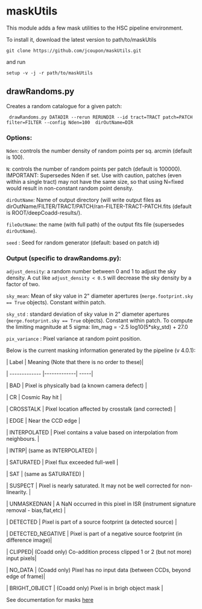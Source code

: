 # maskUtils

This module adds a few mask utilities to the HSC pipeline environment.

To install it, download the latest version to path/to/maskUtils
```
git clone https://github.com/jcoupon/maskUtils.git
```
and run
```
setup -v -j -r path/to/maskUtils
```

## drawRandoms.py

Creates a random catalogue for a given patch:
```
 drawRandoms.py DATADIR --rerun RERUNDIR --id tract=TRACT patch=PATCH filter=FILTER --config Nden=100  dirOutName=DIR  
```

### Options:

`Nden`: controls the number density of random points per sq. arcmin  (default is 100).

`N`: controls the number of random points per patch (default is 100000). IMPORTANT: Supersedes Nden if set. Use with caution, patches (even within a single tract) may not have the same size, so that using N=fixed would result in non-constant random point density.

`dirOutName`: Name of output directory (will write output files as dirOutName/FILTER/TRACT/PATCH/ran-FILTER-TRACT-PATCH.fits (default is ROOT/deepCoadd-results/).

`fileOutName`: the name (with full path) of the output fits file (supersedes `dirOutName`).

`seed` : Seed for random generator (default: based on patch id)

### Output (specific to drawRandoms.py):

`adjust_density`: a random number between 0 and 1 to adjust the sky density. A cut like `adjust_density < 0.5` will decrease the sky density by a factor of two.

`sky_mean`: Mean of sky value in 2" diameter apertures (`merge.footprint.sky == True` objects). Constant within patch.

`sky_std` : standard deviation of sky value in 2" diameter apertures (`merge.footprint.sky == True` objects). Constant within patch. To compute the limiting magnitude at 5 sigma: lim_mag = -2.5 log10(5*sky_std) + 27.0

`pix_variance` : Pixel variance at random point position.


Below is the current masking information generated by the pipeline (v 4.0.1):

| Label |	Meaning (Note that there is no order to these)|

| ------------- |-------------| -----|

| BAD	| Pixel is physically bad (a known camera defect) |

| CR |	Cosmic Ray hit  |

| CROSSTALK	| Pixel location affected by crosstalk (and corrected)  |

| EDGE   | Near the CCD edge  |

| INTERPOLATED	| Pixel contains a value based on interpolation from neighbours.  |

| INTRP| 	(same as INTERPOLATED)  |

| SATURATED	| Pixel flux exceeded full-well  |

| SAT	| (same as SATURATED)  |

| SUSPECT	| Pixel is nearly saturated. It may not be well corrected for non-linearity.  |

| UNMASKEDNAN	| A NaN occurred in this pixel in ISR (instrument signature removal - bias,flat,etc) |

| DETECTED	| Pixel is part of a source footprint (a detected source) |

| DETECTED\_NEGATIVE	 | Pixel is part of a negative source footprint (in difference image)|

| CLIPPED| 	(Coadd only) Co-addition process clipped 1 or 2 (but not more) input pixels|

| NO_DATA	| (Coadd only) Pixel has no input data (between CCDs, beyond edge of frame)|

| BRIGHT_OBJECT	| (Coadd only) Pixel is in brigh object mask |

See documentation for masks [here](http://hsca.ipmu.jp/hscsphinx/pipeline_tools.html#masks)
